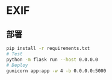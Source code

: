 # EXIF

## 部署
```bash
pip install -r requirements.txt
# Test
python -m flask run --host 0.0.0.0
# Deploy
gunicorn app:app -w 4 -b 0.0.0.0:5000
```